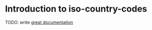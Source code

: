 # Introduction to iso-country-codes

TODO: write [great documentation](http://jacobian.org/writing/great-documentation/what-to-write/)
